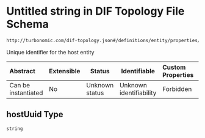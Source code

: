 # Untitled string in DIF Topology File Schema

```txt
http://turbonomic.com/dif-topology.json#/definitions/entity/properties/hostedOn/properties/hostUuid
```

Unique identifier for the host entity


| Abstract            | Extensible | Status         | Identifiable            | Custom Properties | Additional Properties | Access Restrictions | Defined In                                                                                   |
| :------------------ | ---------- | -------------- | ----------------------- | :---------------- | --------------------- | ------------------- | -------------------------------------------------------------------------------------------- |
| Can be instantiated | No         | Unknown status | Unknown identifiability | Forbidden         | Allowed               | none                | [dif-total-schema.schema.json\*](../out/dif-total-schema.schema.json "open original schema") |

## hostUuid Type

`string`
